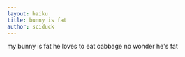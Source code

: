 ```yaml
---
layout: haiku
title: bunny is fat
author: sciduck
---
```

my bunny is fat
he loves to eat cabbage
no wonder he's fat
